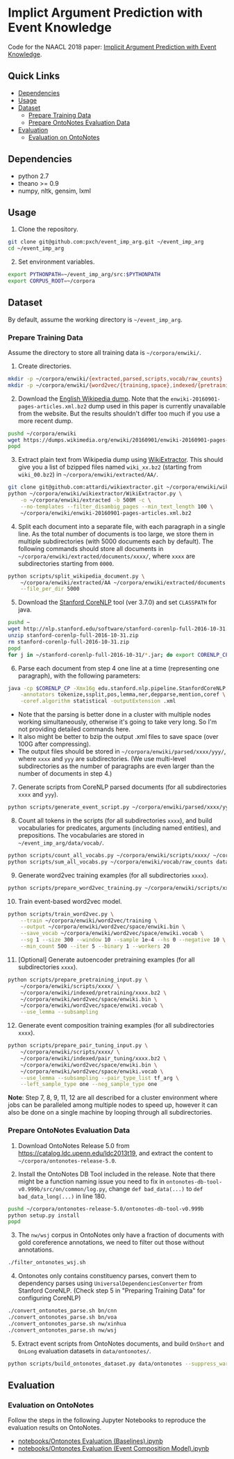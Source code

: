 # Implict Argument Prediction with Event Knowledge
Code for the NAACL 2018 paper: [Implicit Argument Prediction with Event Knowledge](https://arxiv.org/abs/1802.07226).

## Quick Links
* [Dependencies](#dependencies)
* [Usage](#usage)
* [Dataset](#dataset)
	* [Prepare Training Data](#prepare-training-data)
	* [Prepare OntoNotes Evaluation Data](#prepare-ontonotes-evaluation-data)
* [Evaluation](#evaluation)
	* [Evaluation on OntoNotes](#evaluation-on-ontonotes)

## Dependencies
* python 2.7
* theano >= 0.9
* numpy, nltk, gensim, lxml

## Usage
1. Clone the repository.
```bash
git clone git@github.com:pxch/event_imp_arg.git ~/event_imp_arg
cd ~/event_imp_arg
```
2. Set environment variables.
```bash
export PYTHONPATH=~/event_imp_arg/src:$PYTHONPATH
export CORPUS_ROOT=~/corpora
```

## Dataset
By default, assume the working directory is `~/event_imp_arg`.

### Prepare Training Data
Assume the directory to store all training data is `~/corpora/enwiki/`.

1. Create directories.
```bash
mkdir -p ~/corpora/enwiki/{extracted,parsed,scripts,vocab/raw_counts}
mkdir -p ~/corpora/enwiki/{word2vec/{training,space},indexed/{pretraining,pair_tuning}}
```

2. Download the [English Wikipedia dump](https://dumps.wikimedia.org/enwiki/). Note that the `enwiki-20160901-pages-articles.xml.bz2` dump used in this paper is currently unavailable from the website. But the results shouldn't differ too much if you use a more recent dump.
```bash
pushd ~/corpora/enwiki
wget https://dumps.wikimedia.org/enwiki/20160901/enwiki-20160901-pages-articles.xml.bz2
popd
```

3. Extract plain text from Wikipedia dump using [WikiExtractor](https://github.com/attardi/wikiextractor). This should give you a list of bzipped files named `wiki_xx.bz2` (starting from `wiki_00.bz2`) in `~/corpora/enwiki/extracted/AA/`.
```bash
git clone git@github.com:attardi/wikiextractor.git ~/corpora/enwiki/wikiextractor
python ~/corpora/enwiki/wikiextractor/WikiExtractor.py \
	-o ~/corpora/enwiki/extracted -b 500M -c \
	--no-templates --filter_disambig_pages --min_text_length 100 \
	~/corpora/enwiki/enwiki-20160901-pages-articles.xml.bz2
```

4. Split each document into a separate file, with each paragraph in a single line. As the total number of documents is too large, we store them in multiple subdirectories (with 5000 documents each by default). The following commands should store all documents in `~/corpora/enwiki/extracted/documents/xxxx/`, where `xxxx` are subdirectories starting from `0000`. 
```bash
python scripts/split_wikipedia_document.py \
	~/corpora/enwiki/extracted/AA ~/corpora/enwiki/extracted/documents \
	--file_per_dir 5000
```

5. Download the [Stanford CoreNLP](https://stanfordnlp.github.io/CoreNLP/) tool (ver 3.7.0) and set `CLASSPATH` for java.
```bash
pushd ~
wget http://nlp.stanford.edu/software/stanford-corenlp-full-2016-10-31.zip
unzip stanford-corenlp-full-2016-10-31.zip
rm stanford-corenlp-full-2016-10-31.zip
popd
for j in ~/stanford-corenlp-full-2016-10-31/*.jar; do export CORENLP_CP="$CORENLP_CP:$j"; done
```

6. Parse each document from step 4 one line at a time (representing one paragraph), with the following parameters:
```bash
java -cp $CORENLP_CP -Xmx16g edu.stanford.nlp.pipeline.StanfordCoreNLP \
	-annotators tokenize,ssplit,pos,lemma,ner,depparse,mention,coref \
	-coref.algorithm statistical -outputExtension .xml
```
* Note that the parsing is better done in a cluster with multiple nodes working simultaneously, otherwise it's going to take very long. So I'm not providing detailed commands here.
* It also might be better to bzip the output .xml files to save space (over 100G after compressing).
* The output files should be stored in `~/corpora/enwiki/parsed/xxxx/yyy/`, where `xxxx` and `yyy` are subdirectories. (We use multi-level subdirectories as the number of paragraphs are even larger than the number of documents in step 4.)

7. Generate scripts from CoreNLP parsed documents (for all subdirectories `xxxx` and `yyy`).
```bash
python scripts/generate_event_script.py ~/corpora/enwiki/parsed/xxxx/yyy ~/corpora/enwiki/scripts/xxxx/yyy.bz2
```

8. Count all tokens in the scripts (for all subdirectories `xxxx`), and build vocabularies for predicates, arguments (including named entities), and prepositions. The vocabularies are stored in `~/event_imp_arg/data/vocab/`.
```bash
python scripts/count_all_vocabs.py ~/corpora/enwiki/scripts/xxxx/ ~/corpora/enwiki/vocab/raw_counts/xxxx
python scripts/sum_all_vocabs.py ~/corpora/enwiki/vocab/raw_counts data/vocab
```

9. Generate word2vec training examples (for all subdirectories `xxxx`).
```bash
python scripts/prepare_word2vec_training.py ~/corpora/enwiki/scripts/xxxx/ ~/corpora/enwiki/word2vec/training/xxxx.bz2
```

10. Train event-based word2vec model.
```bash
python scripts/train_word2vec.py \
	--train ~/corpora/enwiki/word2vec/training \
	--output ~/corpora/enwiki/word2vec/space/enwiki.bin \
	--save_vocab ~/corpora/enwiki/word2vec/space/enwiki.vocab \
	--sg 1 --size 300 --window 10 --sample 1e-4 --hs 0 --negative 10 \
	--min_count 500 --iter 5 --binary 1 --workers 20 
```

11. [Optional] Generate autoencoder pretraining examples (for all subdirectories `xxxx`).
```bash
python scripts/prepare_pretraining_input.py \
	~/corpora/enwiki/scripts/xxxx/ \
	~/corpora/enwiki/indexed/pretraining/xxxx.bz2 \
	~/corpora/enwiki/word2vec/space/enwiki.bin \
	~/corpora/enwiki/word2vec/space/enwiki.vocab \
	--use_lemma --subsampling
```

12. Generate event composition training examples (for all subdirectories `xxxx`).
```bash
python scripts/prepare_pair_tuning_input.py \
	~/corpora/enwiki/scripts/xxxx/ \
	~/corpora/enwiki/indexed/pair_tuning/xxxx.bz2 \
	~/corpora/enwiki/word2vec/space/enwiki.bin \
	~/corpora/enwiki/word2vec/space/enwiki.vocab \
	--use_lemma --subsampling --pair_type_list tf_arg \
	--left_sample_type one --neg_sample_type one
```

__Note__: Step 7, 8, 9, 11, 12 are all described for a cluster environment where jobs can be paralleled among multiple nodes to speed up, however it can also be done on a single machine by looping through all subdirectories.

### Prepare OntoNotes Evaluation Data

1. Download OntoNotes Release 5.0 from https://catalog.ldc.upenn.edu/ldc2013t19, and extract the content to `~/corpora/ontonotes-release-5.0`.

2. Install the OntoNotes DB Tool included in the release. Note that there might be a function naming issue you need to fix in `ontonotes-db-tool-v0.999b/src/on/common/log.py`, change `def bad_data(...)` to `def bad_data_long(...)` in line 180.
```bash
pushd ~/corpora/ontonotes-release-5.0/ontonotes-db-tool-v0.999b
python setup.py install
popd
```

3. The `nw/wsj` corpus in OntoNotes only have a fraction of documents with gold coreference annotations, we need to filter out those without annotations.
```bash
./filter_ontonotes_wsj.sh
```

4. Ontonotes only contains constituency parses, convert them to dependency parses using `UniversalDependenciesConverter` from Stanford CoreNLP. (Check step 5 in "Preparing Training Data" for configuring CoreNLP)
```bash
./convert_ontonotes_parse.sh bn/cnn
./convert_ontonotes_parse.sh bn/voa
./convert_ontonotes_parse.sh nw/xinhua
./convert_ontonotes_parse.sh nw/wsj
```

5. Extract event scripts from OntoNotes documents, and build `OnShort` and `OnLong` evaluation datasets in `data/ontonotes/`.
```bash
python scripts/build_ontonotes_dataset.py data/ontonotes --suppress_warning
```

## Evaluation

### Evaluation on OntoNotes
Follow the steps in the following Jupyter Notebooks to reproduce the evaluation results on OntoNotes.
* [notebooks/Ontonotes Evaluation (Baselines).ipynb](notebooks/OntoNotes%20Evaluation%20(Baselines).ipynb)
* [notebooks/Ontonotes Evaluation (Event Composition Model).ipynb](https://github.com/pxch/event_imp_arg/blob/master/notebooks/OntoNotes%20Evaluation%20(Event%20Composition%20Model).ipynb)
